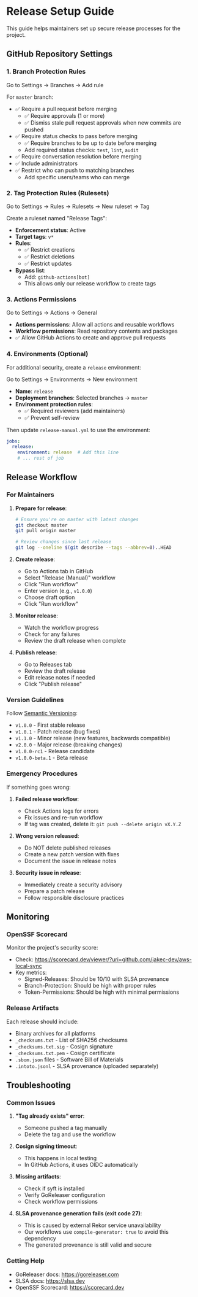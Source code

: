 # Release Setup Guide

This guide helps maintainers set up secure release processes for the project.

## GitHub Repository Settings

### 1. Branch Protection Rules

Go to Settings → Branches → Add rule

For `master` branch:
- ✅ Require a pull request before merging
  - ✅ Require approvals (1 or more)
  - ✅ Dismiss stale pull request approvals when new commits are pushed
- ✅ Require status checks to pass before merging
  - ✅ Require branches to be up to date before merging
  - Add required status checks: `test`, `lint`, `audit`
- ✅ Require conversation resolution before merging
- ✅ Include administrators
- ✅ Restrict who can push to matching branches
  - Add specific users/teams who can merge

### 2. Tag Protection Rules (Rulesets)

Go to Settings → Rules → Rulesets → New ruleset → Tag

Create a ruleset named "Release Tags":
- **Enforcement status**: Active
- **Target tags**: `v*`
- **Rules**:
  - ✅ Restrict creations
  - ✅ Restrict deletions
  - ✅ Restrict updates
- **Bypass list**:
  - Add: `github-actions[bot]`
  - This allows only our release workflow to create tags

### 3. Actions Permissions

Go to Settings → Actions → General

- **Actions permissions**: Allow all actions and reusable workflows
- **Workflow permissions**: Read repository contents and packages
- ✅ Allow GitHub Actions to create and approve pull requests

### 4. Environments (Optional)

For additional security, create a `release` environment:

Go to Settings → Environments → New environment

- **Name**: `release`
- **Deployment branches**: Selected branches → `master`
- **Environment protection rules**:
  - ✅ Required reviewers (add maintainers)
  - ✅ Prevent self-review

Then update `release-manual.yml` to use the environment:
```yaml
jobs:
  release:
    environment: release  # Add this line
    # ... rest of job
```

## Release Workflow

### For Maintainers

1. **Prepare for release**:
   ```bash
   # Ensure you're on master with latest changes
   git checkout master
   git pull origin master
   
   # Review changes since last release
   git log --oneline $(git describe --tags --abbrev=0)..HEAD
   ```

2. **Create release**:
   - Go to Actions tab in GitHub
   - Select "Release (Manual)" workflow
   - Click "Run workflow"
   - Enter version (e.g., `v1.0.0`)
   - Choose draft option
   - Click "Run workflow"

3. **Monitor release**:
   - Watch the workflow progress
   - Check for any failures
   - Review the draft release when complete

4. **Publish release**:
   - Go to Releases tab
   - Review the draft release
   - Edit release notes if needed
   - Click "Publish release"

### Version Guidelines

Follow [Semantic Versioning](https://semver.org/):

- `v1.0.0` - First stable release
- `v1.0.1` - Patch release (bug fixes)
- `v1.1.0` - Minor release (new features, backwards compatible)
- `v2.0.0` - Major release (breaking changes)
- `v1.0.0-rc1` - Release candidate
- `v1.0.0-beta.1` - Beta release

### Emergency Procedures

If something goes wrong:

1. **Failed release workflow**:
   - Check Actions logs for errors
   - Fix issues and re-run workflow
   - If tag was created, delete it: `git push --delete origin vX.Y.Z`

2. **Wrong version released**:
   - Do NOT delete published releases
   - Create a new patch version with fixes
   - Document the issue in release notes

3. **Security issue in release**:
   - Immediately create a security advisory
   - Prepare a patch release
   - Follow responsible disclosure practices

## Monitoring

### OpenSSF Scorecard

Monitor the project's security score:
- Check: https://scorecard.dev/viewer/?uri=github.com/jakec-dev/aws-local-sync
- Key metrics:
  - Signed-Releases: Should be 10/10 with SLSA provenance
  - Branch-Protection: Should be high with proper rules
  - Token-Permissions: Should be high with minimal permissions

### Release Artifacts

Each release should include:
- Binary archives for all platforms
- `_checksums.txt` - List of SHA256 checksums
- `_checksums.txt.sig` - Cosign signature
- `_checksums.txt.pem` - Cosign certificate
- `.sbom.json` files - Software Bill of Materials
- `.intoto.jsonl` - SLSA provenance (uploaded separately)

## Troubleshooting

### Common Issues

1. **"Tag already exists" error**:
   - Someone pushed a tag manually
   - Delete the tag and use the workflow

2. **Cosign signing timeout**:
   - This happens in local testing
   - In GitHub Actions, it uses OIDC automatically

3. **Missing artifacts**:
   - Check if syft is installed
   - Verify GoReleaser configuration
   - Check workflow permissions

4. **SLSA provenance generation fails (exit code 27)**:
   - This is caused by external Rekor service unavailability
   - Our workflows use `compile-generator: true` to avoid this dependency
   - The generated provenance is still valid and secure

### Getting Help

- GoReleaser docs: https://goreleaser.com
- SLSA docs: https://slsa.dev
- OpenSSF Scorecard: https://scorecard.dev